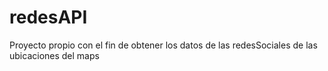 # redesAPI
Proyecto propio con el fin de obtener los datos de las redesSociales de las ubicaciones del maps
